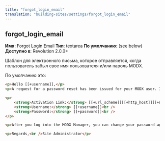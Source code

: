 ```yaml
---
title: "forgot_login_email"
translation: "building-sites/settings/forgot_login_email"
---
```


## forgot\_login\_email

**Имя**: Forgot Login Email
**Тип**: textarea
**По умолчанию**: (see below)
**Доступно в**: Revolution 2.0.0+

Шаблон для электронного письма, которое отправляется, когда пользователь забыл свое имя пользователя и/или пароль MODX.

По умолчанию это:

``` html
<p>Hello [[+username]],</p>
<p>A request for a password reset has been issued for your MODX user. If you sent this, you may follow this link and use this password to login. If you did not send this request, please ignore this email.</p>

<p>
    <strong>Activation Link:</strong> [[+url_scheme]][[+http_host]][[+manager_url]]?modahsh=[[+hash]]<br />
    <strong>Username:</strong> [[+username]]<br />
    <strong>Password:</strong> [[+password]]<br />
</p>

<p>After you log into the MODX Manager, you can change your password again, if you wish.</p>

<p>Regards,<br />Site Administrator</p>
```
